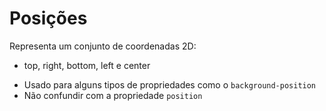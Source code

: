 # Posições

<position>

Representa um conjunto de coordenadas 2D:
- top, right, bottom, left e center

* Usado para alguns tipos de propriedades como o `background-position`
* Não confundir com a propriedade `position`